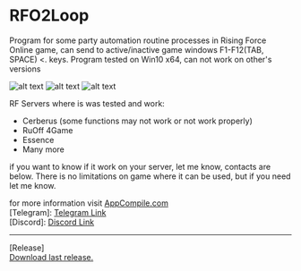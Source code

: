 # RFO2Loop

Program for some party automation routine processes in Rising Force Online game, can send to active/inactive game windows F1-F12(TAB, SPACE) <. keys.
Program tested on Win10 x64, can not work on other's versions

![alt text](https://appcompile.com/wp-content/uploads/2022/09/RFO2LoopLight.png)
![alt text](https://appcompile.com/wp-content/uploads/2022/09/RFO2LoopDark.png)
![alt text](https://appcompile.com/wp-content/uploads/2022/09/RFO2SettingsDark.png)

RF Servers where is was tested and work:
 + Cerberus (some functions may not work or not work properly)
 + RuOff 4Game
 + Essence
 + Many more

if you want to know if it work on your server, let me know, contacts are below.
There is no limitations on game where it can be used, but if you need let me know.

for more information visit <a href="https://appcompile.com">AppCompile.com<a/> <br>
[Telegram]: <a href="https://t.me/drakvius">Telegram Link</a> <br>
[Discord]: <a href="https://discord.gg/UWnW25Bc">Discord Link</a> <br>

<hr>
[Release]
 <br>
<a href="https://github.com/Drakvius/RFO2Loop/releases/tag/Ver1.0">Download last release.</a>

